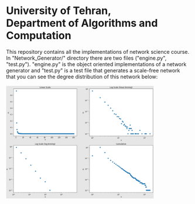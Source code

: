 # University of Tehran, <br> Department of Algorithms and Computation
This repository contains all the implementations of network science course. In "Network_Generator/" directory there are two files ("engine.py", "test.py").
"engine.py" is the object oriented implementations of a network generator and "test.py" is a test file that generates a scale-free network that you can see
the degree distribution of this network below: <br> <br> <img src="/imgs/4in1.png" style="width:80%;">

